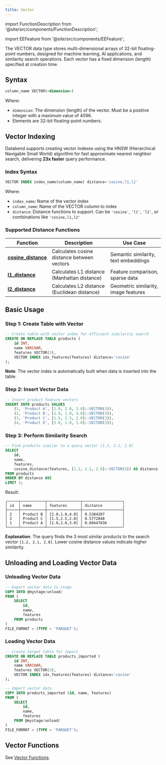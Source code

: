 ```yaml
---
title: Vector
---
```


import FunctionDescription from '@site/src/components/FunctionDescription';

<FunctionDescription description="Introduced or updated: v1.2.777"/>

import EEFeature from '@site/src/components/EEFeature';

<EEFeature featureName='VECTOR INDEX'/>


The VECTOR data type stores multi-dimensional arrays of 32-bit floating-point numbers, designed for machine learning, AI applications, and similarity search operations. Each vector has a fixed dimension (length) specified at creation time.

## Syntax

```sql
column_name VECTOR(<dimension>)
```

Where:
- `dimension`: The dimension (length) of the vector. Must be a positive integer with a maximum value of 4096.
- Elements are 32-bit floating-point numbers.

## Vector Indexing

Databend supports creating vector indexes using the HNSW (Hierarchical Navigable Small World) algorithm for fast approximate nearest neighbor search, delivering **23x faster** query performance.

### Index Syntax

```sql
VECTOR INDEX index_name(column_name) distance='cosine,l1,l2'
```

Where:
- `index_name`: Name of the vector index
- `column_name`: Name of the VECTOR column to index
- `distance`: Distance functions to support. Can be `'cosine'`, `'l1'`, `'l2'`, or combinations like `'cosine,l1,l2'`


### Supported Distance Functions

| Function | Description | Use Case |
|----------|-------------|----------|
| **[cosine_distance](/sql/sql-functions/vector-functions/vector-cosine-distance)** | Calculates cosine distance between vectors | Semantic similarity, text embeddings |
| **[l1_distance](/sql/sql-functions/vector-functions/vector-l1-distance)** | Calculates L1 distance (Manhattan distance) | Feature comparison, sparse data |
| **[l2_distance](/sql/sql-functions/vector-functions/vector-l2-distance)** | Calculates L2 distance (Euclidean distance) | Geometric similarity, image features |

## Basic Usage

### Step 1: Create Table with Vector

```sql
-- Create table with vector index for efficient similarity search
CREATE OR REPLACE TABLE products (
    id INT,
    name VARCHAR,
    features VECTOR(3),
    VECTOR INDEX idx_features(features) distance='cosine'
);
```

**Note**: The vector index is automatically built when data is inserted into the table.

### Step 2: Insert Vector Data

```sql
-- Insert product feature vectors
INSERT INTO products VALUES 
    (1, 'Product A', [1.0, 2.0, 3.0]::VECTOR(3)),
    (2, 'Product B', [2.0, 1.0, 4.0]::VECTOR(3)),
    (3, 'Product C', [1.5, 2.5, 2.0]::VECTOR(3)),
    (4, 'Product D', [3.0, 1.0, 1.0]::VECTOR(3));
```

### Step 3: Perform Similarity Search

```sql
-- Find products similar to a query vector [1.2, 2.1, 2.8]
SELECT 
    id,
    name,
    features,
    cosine_distance(features, [1.2, 2.1, 2.8]::VECTOR(3)) AS distance
FROM products
ORDER BY distance ASC
LIMIT 3;
```

Result:
```
┌─────┬───────────┬───────────────┬──────────────────┐
│ id  │ name      │ features      │ distance         │
├─────┼───────────┼───────────────┼──────────────────┤
│ 2   │ Product B │ [2.0,1.0,4.0] │ 0.5384207        │
│ 3   │ Product C │ [1.5,2.5,2.0] │ 0.5772848        │
│ 1   │ Product A │ [1.0,2.0,3.0] │ 0.60447836       │
└─────┴───────────┴───────────────┴──────────────────┘
```

**Explanation**: The query finds the 3 most similar products to the search vector `[1.2, 2.1, 2.8]`. Lower cosine distance values indicate higher similarity.

## Unloading and Loading Vector Data

### Unloading Vector Data

```sql
-- Export vector data to stage
COPY INTO @mystage/unload/
FROM (
    SELECT 
        id,
        name,
        features
    FROM products
)
FILE_FORMAT = (TYPE = 'PARQUET');
```

### Loading Vector Data

```sql
-- Create target table for import
CREATE OR REPLACE TABLE products_imported (
    id INT,
    name VARCHAR,
    features VECTOR(3),
    VECTOR INDEX idx_features(features) distance='cosine'
);

-- Import vector data
COPY INTO products_imported (id, name, features)
FROM (
    SELECT 
        id,
        name,
        features
    FROM @mystage/unload/
)
FILE_FORMAT = (TYPE = 'PARQUET');
```


## Vector Functions

See [Vector Functions](/sql/sql-functions/vector-functions/).
